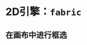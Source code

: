# 2D引擎：`fabric`

## 在画布中进行框选

<select-rect></select-rect>

<script setup >
import SelectRect from '../../assets/vue/fabric/select-rect.vue'
</script>
